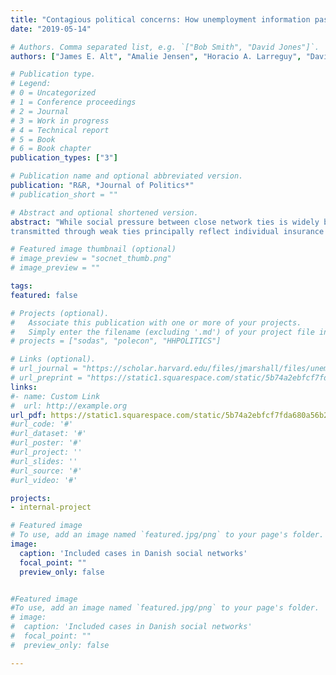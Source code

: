 ```yaml
---
title: "Contagious political concerns: How unemployment information passed between weak ties influences Danish voters"
date: "2019-05-14"

# Authors. Comma separated list, e.g. `["Bob Smith", "David Jones"]`.
authors: ["James E. Alt", "Amalie Jensen", "Horacio A. Larreguy", "David D. Lassen", "John Marshall"]

# Publication type.
# Legend:
# 0 = Uncategorized
# 1 = Conference proceedings
# 2 = Journal
# 3 = Work in progress
# 4 = Technical report
# 5 = Book
# 6 = Book chapter
publication_types: ["3"]

# Publication name and optional abbreviated version.
publication: "R&R, *Journal of Politics*"
# publication_short = ""

# Abstract and optional shortened version.
abstract: "While social pressure between close network ties is widely believed to influence voters, evidence that information passed between weak ties affects beliefs, policy preferences, and behavior is limited. We investigate such information diffusion by examining whether weak ties relay information about unemployment shocks in Denmark. We link surveys with rich population-level administrative data to overcome several difficulties of identifying causal effects. Mapping each respondent’s familial, vocational, and educational ties, we find that unemployment shocks afflicting second-degree weak ties —- individuals that voters interact with indirectly -— increase a voter’s self-assessed risk of becoming unemployed, perception of the national unemployment rate, support for unemployment insurance, and voting for left-wing political parties. Voters update about national aggregates from all shocks equally, whereas subjective perceptions and preferences respond primarily to unemployment shocks afflicting second-degree weak ties in similar industries. This implies that political preferences driven by information
transmitted through weak ties principally reflect individual insurance -- rather than sociotropic -- motives."

# Featured image thumbnail (optional)
# image_preview = "socnet_thumb.png"
# image_preview = ""

tags:
featured: false

# Projects (optional).
#   Associate this publication with one or more of your projects.
#   Simply enter the filename (excluding '.md') of your project file in `content/project/`.
# projects = ["sodas", "polecon", "HHPOLITICS"]

# Links (optional).
# url_journal = "https://scholar.harvard.edu/files/jmarshall/files/unemployment_and_networks_v10.pdf"
# url_preprint = "https://static1.squarespace.com/static/5b74a2ebfcf7fda680a56b29/t/5cdadcee104c7bfec9476a19/1557847279052/SocialNetworks.pdf"
links:
#- name: Custom Link
#  url: http://example.org
url_pdf: https://static1.squarespace.com/static/5b74a2ebfcf7fda680a56b29/t/5cdadcee104c7bfec9476a19/1557847279052/SocialNetworks.pdf
#url_code: '#'
#url_dataset: '#'
#url_poster: '#'
#url_project: ''
#url_slides: ''
#url_source: '#'
#url_video: '#'

projects:
- internal-project

# Featured image
# To use, add an image named `featured.jpg/png` to your page's folder.
image:
  caption: 'Included cases in Danish social networks'
  focal_point: ""
  preview_only: false


#Featured image
#To use, add an image named `featured.jpg/png` to your page's folder.
# image:
#  caption: 'Included cases in Danish social networks'
#  focal_point: ""
#  preview_only: false

---
```

